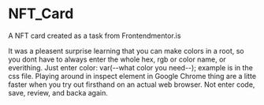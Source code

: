 # NFT_Card
A NFT card created as a task from Frontendmentor.is


It was a pleasent surprise learning that you can make colors in a root, so you dont have to always enter the whole hex, rgb or color name, or everithing.
Just enter color: var(--what color you need--);
example is in the css file.
Playing around in inspect element in Google Chrome thing are a litte faster when you try out firsthand on an actual web browser. 
Not enter code, save, review, and backa again.
